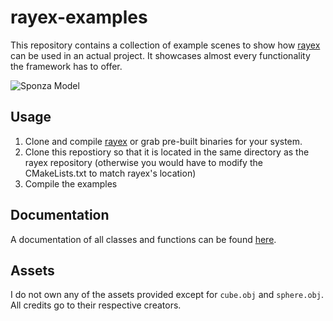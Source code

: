 # rayex-examples

This repository contains a collection of example scenes to show how [rayex](https://github.com/chillpert/rayex) can be used in an actual project. It showcases almost every functionality the framework has to offer. 

![Sponza Model](pictures/sponza.png)

## Usage

1. Clone and compile [rayex](https://github.com/chillpert/rayex) or grab pre-built binaries for your system.
2. Clone this repostiory so that it is located in the same directory as the rayex repository (otherwise you would have to modify the CMakeLists.txt to match rayex's location)
3. Compile the examples

## Documentation

A documentation of all classes and functions can be found [here](https://chillpert.github.io/rayex/html/index.html).


## Assets

I do not own any of the assets provided except for `cube.obj` and `sphere.obj`. All credits go to their respective creators. 